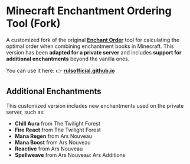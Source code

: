# Minecraft Enchantment Ordering Tool (Fork)

A customized fork of the original **[Enchant Order](https://github.com/iamcal/enchant-order)** tool for calculating the optimal order when combining enchantment books in Minecraft.
This version has been **adapted for a private server** and includes **support for additional enchantments** beyond the vanilla ones.

You can use it here:
👉 **[rulsofficial.github.io](https://rulsofficial.github.io)**

## Additional Enchantments

This customized version includes new enchantments used on the private server, such as:

-  **Chill Aura** from The Twilight Forest
-  **Fire React** from The Twilight Forest
-  **Mana Regen** from Ars Nouveau
-  **Mana Boost** from Ars Nouveau
-  **Reactive** from Ars Nouveau
-  **Spellweave** from Ars Nouveau: Ars Additions
